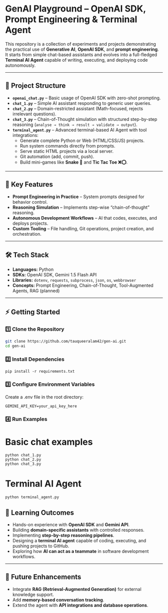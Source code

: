 # GenAI Playground – OpenAI SDK, Prompt Engineering & Terminal Agent  

This repository is a collection of experiments and projects demonstrating the practical use of **Generative AI**, **OpenAI SDK**, and **prompt engineering**.  
It starts from simple chat-based assistants and evolves into a full-fledged **Terminal AI Agent** capable of writing, executing, and deploying code autonomously.  

---

## 📂 Project Structure  

- **`openai_chat.py`** – Basic usage of OpenAI SDK with zero-shot prompting.  
- **`chat_1.py`** – Simple AI assistant responding to generic user queries.  
- **`chat_2.py`** – Domain-restricted assistant (Math-focused, rejects irrelevant questions).  
- **`chat_3.py`** – Chain-of-Thought simulation with structured step-by-step reasoning (`analyse → think → result → validate → output`).  
- **`terminal_agent.py`** – Advanced terminal-based AI Agent with tool integrations:  
  - Generate complete Python or Web (HTML/CSS/JS) projects.  
  - Run system commands directly from prompts.  
  - Serve static HTML projects via a local server.  
  - Git automation (add, commit, push).  
  - Build mini-games like **Snake 🐍** and **Tic Tac Toe ❌⭕**.  

---

## 🚀 Key Features  

- **Prompt Engineering in Practice** – System prompts designed for behavior control.  
- **Reasoning Simulation** – Implements step-wise “chain-of-thought” reasoning.  
- **Autonomous Development Workflows** – AI that codes, executes, and deploys projects.  
- **Custom Tooling** – File handling, Git operations, project creation, and orchestration.  

---

## 🛠️ Tech Stack  

- **Languages:** Python  
- **SDKs:** OpenAI SDK, Gemini 1.5 Flash API  
- **Libraries:** `dotenv`, `requests`, `subprocess`, `json`, `os`, `webbrowser`  
- **Concepts:** Prompt Engineering, Chain-of-Thought, Tool-Augmented Agents, RAG (planned)  

---

## ⚡ Getting Started  

### 1️⃣ Clone the Repository  
```bash
git clone https://github.com/tauqueeralam42/gen-ai.git
cd gen-ai
```

### 2️⃣ Install Dependencies
```
pip install -r requirements.txt
```

### 3️⃣ Configure Environment Variables
Create a .env file in the root directory:
```
GEMINI_API_KEY=your_api_key_here
```
### 4️⃣ Run Examples
# Basic chat examples
```
python chat_1.py
python chat_2.py
python chat_3.py
```
# Terminal AI Agent
``` 
python terminal_agent.py
```

## 🎯 Learning Outcomes  

- Hands-on experience with **OpenAI SDK** and **Gemini API**.  
- Building **domain-specific assistants** with controlled responses.  
- Implementing **step-by-step reasoning pipelines**.  
- Designing a **terminal AI agent** capable of coding, executing, and pushing projects to GitHub.  
- Exploring how **AI can act as a teammate** in software development workflows.  

---

## 📌 Future Enhancements  

- Integrate **RAG (Retrieval-Augmented Generation)** for external knowledge support.  
- Add **memory-based conversation tracking**.  
- Extend the agent with **API integrations and database operations**.  

